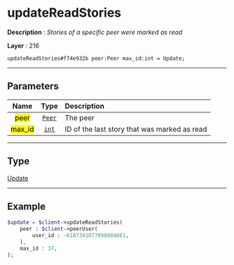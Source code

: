 # updateReadStories

**Description** : *Stories of a specific peer were marked as read*

**Layer** : 216

```tl
updateReadStories#f74e932b peer:Peer max_id:int = Update;
```

---

## Parameters

| Name | Type | Description |
| :---: | :---: | :--- |
| <mark>peer</mark> | [`Peer`](type/Peer) | The peer |
| <mark>max_id</mark> | [`int`](type/int) | ID of the last story that was marked as read |

---

## Type

[Update](type/Update)

---

## Example

```php
$update = $client->updateReadStories(
	peer : $client->peerUser(
		user_id : -6187341077898884661,
	),
	max_id : 37,
);
```